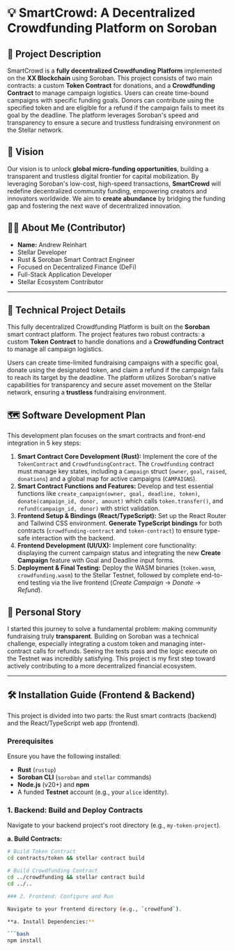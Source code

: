 # 💡 SmartCrowd: A Decentralized Crowdfunding Platform on Soroban

## 🚀 Project Description

SmartCrowd is a **fully decentralized Crowdfunding Platform** implemented on the **XX Blockchain** using Soroban. This project consists of two main contracts: a custom **Token Contract** for donations, and a **Crowdfunding Contract** to manage campaign logistics. Users can create time-bound campaigns with specific funding goals. Donors can contribute using the specified token and are eligible for a refund if the campaign fails to meet its goal by the deadline. The platform leverages Soroban's speed and transparency to ensure a secure and trustless fundraising environment on the Stellar network.

## 🎯 Vision

Our vision is to unlock **global micro-funding opportunities**, building a transparent and trustless digital frontier for capital mobilization. By leveraging Soroban's low-cost, high-speed transactions, **SmartCrowd** will redefine decentralized community funding, empowering creators and innovators worldwide. We aim to **create abundance** by bridging the funding gap and fostering the next wave of decentralized innovation.

## 🧑‍💻 About Me (Contributor)

* **Name:** Andrew Reinhart
* Stellar Developer
* Rust & Soroban Smart Contract Engineer
* Focused on Decentralized Finance (DeFi)
* Full-Stack Application Developer
* Stellar Ecosystem Contributor

---

## 🔧 Technical Project Details

This fully decentralized Crowdfunding Platform is built on the **Soroban** smart contract platform. The project features two robust contracts: a custom **Token Contract** to handle donations and a **Crowdfunding Contract** to manage all campaign logistics.

Users can create time-limited fundraising campaigns with a specific goal, donate using the designated token, and claim a refund if the campaign fails to reach its target by the deadline. The platform utilizes Soroban's native capabilities for transparency and secure asset movement on the Stellar network, ensuring a **trustless** fundraising environment.

## 🗺️ Software Development Plan

This development plan focuses on the smart contracts and front-end integration in 5 key steps:

1.  **Smart Contract Core Development (Rust):** Implement the core of the `TokenContract` and `CrowdfundingContract`. The `Crowdfunding` contract must manage key states, including a `Campaign` struct (`owner`, `goal`, `raised`, `donations`) and a global map for active campaigns (`CAMPAIGNS`).
2.  **Smart Contract Functions and Features:** Develop and test essential functions like `create_campaign(owner, goal, deadline, token)`, `donate(campaign_id, donor, amount)` which calls `token.transfer()`, and `refund(campaign_id, donor)` with strict validation.
3.  **Frontend Setup & Bindings (React/TypeScript):** Set up the React Router and Tailwind CSS environment. **Generate TypeScript bindings** for both contracts (`crowdfunding-contract` and `token-contract`) to ensure type-safe interaction with the backend.
4.  **Frontend Development (UI/UX):** Implement core functionality: displaying the current campaign status and integrating the new **Create Campaign** feature with Goal and Deadline input forms.
5.  **Deployment & Final Testing:** Deploy the WASM binaries (`token.wasm`, `crowdfunding.wasm`) to the Stellar Testnet, followed by complete end-to-end testing via the live frontend (*Create Campaign* -> *Donate* -> *Refund*).

## 💬 Personal Story

I started this journey to solve a fundamental problem: making community fundraising truly **transparent**. Building on Soroban was a technical challenge, especially integrating a custom token and managing inter-contract calls for refunds. Seeing the tests pass and the logic execute on the Testnet was incredibly satisfying. This project is my first step toward actively contributing to a more decentralized financial ecosystem.

---

## 🛠️ Installation Guide (Frontend & Backend)

This project is divided into two parts: the Rust smart contracts (backend) and the React/TypeScript web app (frontend).

### Prerequisites

Ensure you have the following installed:

* **Rust** (`rustup`)
* **Soroban CLI** (`soroban` and `stellar` commands)
* **Node.js** (v20+) and **npm**
* A funded **Testnet** account (e.g., your `alice` identity).

### 1. Backend: Build and Deploy Contracts

Navigate to your backend project's root directory (e.g., `my-token-project`).

**a. Build Contracts:**

```bash
# Build Token Contract
cd contracts/token && stellar contract build

# Build Crowdfunding Contract
cd ../crowdfunding && stellar contract build
cd ../..

### 2. Frontend: Configure and Run

Navigate to your frontend directory (e.g., `crowdfund`).

**a. Install Dependencies:**

```bash
npm install

